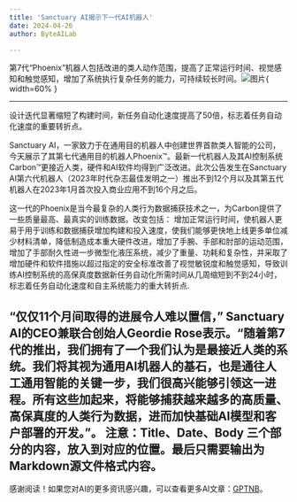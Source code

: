 ```yaml
---
title: 'Sanctuary AI揭示下一代AI机器人'
date: 2024-04-26
author: ByteAILab

---
```


第7代“Phoenix”机器人包括改进的类人动作范围，提高了正常运行时间、视觉感知和触觉感知，增加了系统执行复杂任务的能力，可持续较长时间。![图片](https://ai-techpark.com/wp-content/uploads/2024/04/Sanctuary-AI-960x540.jpg){ width=60% }

---
设计迭代显著缩短了构建时间，新任务自动化速度提高了50倍，标志着任务自动化速度的重要转折点。

Sanctuary AI，一家致力于在通用目的机器人中创建世界首款类人智能的公司，今天展示了其第七代通用目的机器人Phoenix™。最新一代机器人及其AI控制系统Carbon™更接近人类，硬件和AI软件均得到广泛改进。此次公告发生在Sanctuary AI第六代机器人（2023年时代杂志最佳发明之一）推出不到12个月以及其第五代机器人在2023年1月首次投入商业应用不到16个月之后。

这一代的Phoenix是当今最复杂的人类行为数据捕获技术之一，为Carbon提供了一些质量最高、最真实的训练数据。改变包括：
增加正常运行时间，使机器人更易于用于训练和数据捕获增加构建和投入速度，使我们能够更快地上线更多单位减少材料清单，降低制造成本重大硬件改进，增加了手腕、手部和肘部的运动范围，增加了手部耐久性进一步微型化液压系统，减少了重量、功耗和复杂性，并采取了增加硬件和软件措施以超过指定的安全标准改善了视觉敏锐度和触觉感知，导致训练AI控制系统的高保真度数据新任务自动化所需时间从几周缩短到不到24小时，标志着任务自动化速度和自主系统能力的重大转折点.

“仅仅11个月间取得的进展令人难以置信，” Sanctuary AI的CEO兼联合创始人Geordie Rose表示。“随着第7代的推出，我们拥有了一个我们认为是最接近人类的系统。我们将其视为通用AI机器人的基石，也是通往人工通用智能的关键一步，我们很高兴能够引领这一进程。所有这些加起来，将能够捕获越来越多的高质量、高保真度的人类行为数据，进而加快基础AI模型和客户部署的开发。”。
注意：Title、Date、Body 三个部分的内容，放入到对应的位置。最后只需要输出为Markdown源文件格式内容。
---
感谢阅读！如果您对AI的更多资讯感兴趣，可以查看更多AI文章：[GPTNB](https://gptnb.com)。